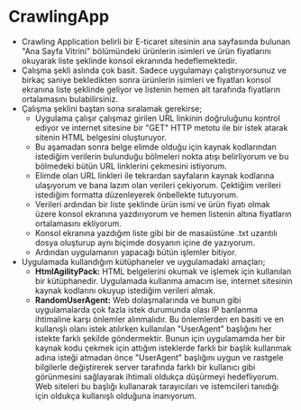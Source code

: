 # CrawlingApp
- Crawling Application belirli bir E-ticaret sitesinin ana sayfasında bulunan "Ana Sayfa Vitrini" bölümündeki ürünlerin isimleri ve ürün fiyatlarını okuyarak liste şeklinde konsol ekranında hedeflemektedir. 
- Çalışma şekli aslında çok basit. Sadece uygulamayı çalıştırıyorsunuz ve birkaç saniye bekledikten sonra ürünlerin isimleri ve fiyatları konsol ekranına liste şeklinde geliyor ve listenin hemen alt tarafında fiyatların ortalamasını bulabilirsiniz.
- Çalışma şeklini baştan sona sıralamak gerekirse;
  * Uygulama çalışır çalışmaz girilen URL linkinin doğruluğunu kontrol ediyor ve internet sitesine bir "GET" HTTP metotu ile bir istek atarak sitenin HTML belgesini oluşturuyor.
  * Bu aşamadan sonra belge elimde olduğu için kaynak kodlarından istediğim verilerin bulunduğu bölmeleri nokta atışı belirliyorum ve bu bölmedeki bütün URL linklerini çekmesini istiyorum.
  * Elimde olan URL linkleri ile tekrardan sayfaların kaynak kodlarına ulaşıyorum ve bana lazım olan verileri çekiyorum. Çektiğim verileri istediğim formatta düzenleyerek önbellekte tutuyorum.
  * Verileri ardından bir liste şeklinde ürün ismi ve ürün fiyatı olmak üzere konsol ekranına yazdırıyorum ve hemen listenin altına fiyatların ortalamasını ekliyorum.
  * Konsol ekranına yazdığım liste gibi bir de masaüstüne .txt uzantılı dosya oluşturup aynı biçimde dosyanın içine de yazıyorum.
  * Ardından uygulamanın yapacağı bütün işlemler bitiyor.
- Uygulamada kullandığım kütüphaneler ve uygulamadaki amaçları;
  * **HtmlAgilityPack:** HTML belgelerini okumak ve işlemek için kullanılan bir kütüphanedir. Uygulamada kullanma amacım ise, internet sitesinin kaynak kodlarını okuyup istediğim verileri almak.
  * **RandomUserAgent:** Web dolaşmalarında ve bunun gibi uygulamalarda çok fazla istek durumunda olası IP banlanma ihtimaline karşı önlemler alınmalıdır. Bu önlemlerden en basiti ve en kullanışlı olanı istek atılırken kullanılan "UserAgent" başlığını her istekte farklı şekilde göndermektir. Bunun için uygulamamda her bir kaynak kodu çekmek için attığım isteklerde farklı bir başlık kullanmak adına isteği atmadan önce "UserAgent" başlığını uygun ve rastgele bilgilerle değiştirerek server tarafında farklı bir kullanıcı gibi görünmesini sağlayarak ihtimali oldukça düşürmeyi hedefliyorum. Web siteleri bu başlığı kullanarak tarayıcıları ve istemcileri tanıdığı için oldukça kullanışlı olduğuna inanıyorum.
